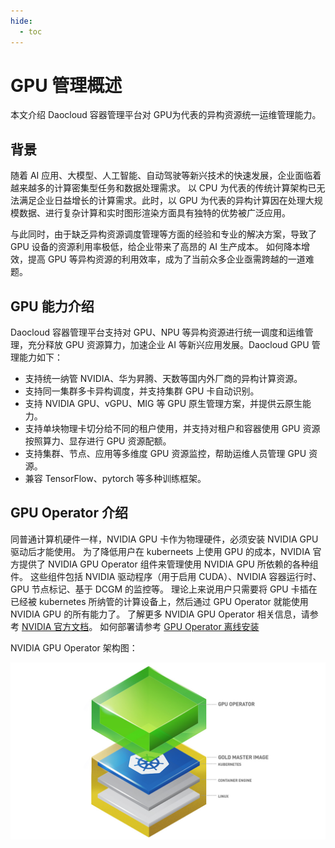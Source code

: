 ```yaml
---
hide:
  - toc
---
```


# GPU 管理概述

本文介绍 Daocloud 容器管理平台对 GPU为代表的异构资源统一运维管理能力。

## 背景

随着 AI 应用、大模型、人工智能、自动驾驶等新兴技术的快速发展，企业面临着越来越多的计算密集型任务和数据处理需求。
以 CPU 为代表的传统计算架构已无法满足企业日益增长的计算需求。此时，以 GPU 为代表的异构计算因在处理大规模数据、进行复杂计算和实时图形渲染方面具有独特的优势被广泛应用。

与此同时，由于缺乏异构资源调度管理等方面的经验和专业的解决方案，导致了 GPU 设备的资源利用率极低，给企业带来了高昂的 AI 生产成本。
如何降本增效，提高 GPU 等异构资源的利用效率，成为了当前众多企业亟需跨越的一道难题。

## GPU 能力介绍

Daocloud 容器管理平台支持对 GPU、NPU 等异构资源进行统一调度和运维管理，充分释放 GPU 资源算力，加速企业 AI 等新兴应用发展。Daocloud GPU 管理能力如下：

- 支持统一纳管 NVIDIA、华为昇腾、天数等国内外厂商的异构计算资源。
- 支持同一集群多卡异构调度，并支持集群 GPU 卡自动识别。
- 支持 NVIDIA GPU、vGPU、MIG 等 GPU 原生管理方案，并提供云原生能力。
- 支持单块物理卡切分给不同的租户使用，并支持对租户和容器使用 GPU 资源按照算力、显存进行 GPU 资源配额。
- 支持集群、节点、应用等多维度 GPU 资源监控，帮助运维人员管理 GPU 资源。
- 兼容 TensorFlow、pytorch 等多种训练框架。

## GPU Operator 介绍

同普通计算机硬件一样，NVIDIA GPU 卡作为物理硬件，必须安装 NVIDIA GPU 驱动后才能使用。
为了降低用户在 kuberneets 上使用 GPU 的成本，NVIDIA 官方提供了 NVIDIA GPU Operator 组件来管理使用 NVIDIA GPU 所依赖的各种组件。
这些组件包括 NVIDIA 驱动程序（用于启用 CUDA）、NVIDIA 容器运行时、GPU 节点标记、基于 DCGM 的监控等。
理论上来说用户只需要将 GPU 卡插在已经被 kubernetes 所纳管的计算设备上，然后通过 GPU Operator 就能使用 NVIDIA GPU 的所有能力了。
了解更多 NVIDIA GPU Operator 相关信息，请参考 [NVIDIA 官方文档](https://docs.nvidia.com/datacenter/cloud-native/gpu-operator/latest/index.html)。
如何部署请参考 [GPU Operator 离线安装](nvidia/install_nvidia_driver_of_operator.md)

NVIDIA GPU Operator 架构图：

![NVIDIA GPU Operator 架构图](images/nvidia-gpu-operator-image.jpg)
